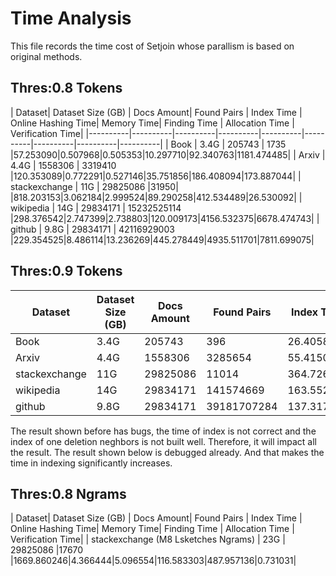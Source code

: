 # Time Analysis

This file records the time cost of Setjoin whose parallism is based on original methods.

## Thres:0.8 Tokens
| Dataset| Dataset Size (GB) | Docs Amount| Found Pairs | Index Time | Online Hashing Time| Memory Time| Finding Time | Allocation Time | Verification Time| 
|----------|----------|----------|----------|----------|----------|----------|----------|----------|
| Book    | 3.4G     | 205743 | 1735 |57.253090|0.507968|0.505353|10.297710|92.340763|1181.474485|
| Arxiv    | 4.4G | 1558306 | 3319410 |120.353089|0.772291|0.527146|35.751856|186.408094|173.887044|
| stackexchange    | 11G | 29825086 |31950| |818.203153|3.062184|2.999524|89.290258|412.534489|26.530092|
| wikipedia    | 14G | 29834171 | 15232525114 |298.376542|2.747399|2.738803|120.009173|4156.532375|6678.474743|
| github    | 9.8G | 29834171 | 42116929003 |229.354525|8.486114|13.236269|445.278449|4935.511701|7811.699075|


## Thres:0.9 Tokens
| Dataset| Dataset Size (GB) | Docs Amount| Found Pairs | Index Time | Online Hashing Time| Memory Time| Finding Time | Allocation Time | Verification Time| 
|----------|----------|----------|----------|----------|----------|----------|----------|----------|----------|
| Book    | 3.4G     | 205743 | 396 |26.405836|0.807895|0.184349|14.042030|47.990974|2.103604|
| Arxiv    | 4.4G | 1558306 | 3285654 |55.415054|0.782348|0.332483|26.089001|107.674366|0.323778|
| stackexchange    | 11G | 29825086 |11014 |364.726819|3.261139|2.324803|38.954612|177.801583|0.444563|
| wikipedia    | 14G | 29834171 | 141574669 |163.552565|5.430413|5.188511|148.004664|817.892723|161.020637|
| github    | 9.8G | 29834171 | 39181707284 |137.317448|6.285783|6.501419|146.362220|853.343808|327.684258|

The result shown before has bugs, the time of index is not correct and the index of one deletion neghbors is not built well.
Therefore, it will impact all the result. The result shown below is debugged already. And that makes the time in indexing significantly increases.


## Thres:0.8 Ngrams
| Dataset| Dataset Size (GB) | Docs Amount| Found Pairs | Index Time | Online Hashing Time| Memory Time| Finding Time | Allocation Time | Verification Time|
| stackexchange (M8 Lsketches Ngrams)    | 23G | 29825086 |17670 |1669.860246|4.366444|5.096554|116.583303|487.957136|0.731031|